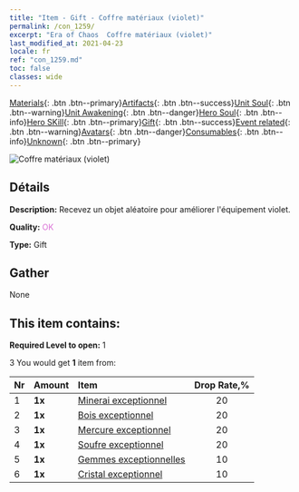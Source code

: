 ```yaml
---
title: "Item - Gift - Coffre matériaux (violet)"
permalink: /con_1259/
excerpt: "Era of Chaos  Coffre matériaux (violet)"
last_modified_at: 2021-04-23
locale: fr
ref: "con_1259.md"
toc: false
classes: wide
---
```

 [Materials](/ItemsFR/){: .btn .btn--primary}[Artifacts](/ItemsFR/Artifacts/){: .btn .btn--success}[Unit Soul](/ItemsFR/UnitSoul/){: .btn .btn--warning}[Unit Awakening](/ItemsFR/UnitAwakening/){: .btn .btn--danger}[Hero Soul](/ItemsFR/HeroSoul/){: .btn .btn--info}[Hero SKill](/ItemsFR/HeroSkill/){: .btn .btn--primary}[Gift](/ItemsFR/Gift/){: .btn .btn--success}[Event related](/ItemsFR/Events/){: .btn .btn--warning}[Avatars](/ItemsFR/Avatars/){: .btn .btn--danger}[Consumables](/ItemsFR/Consumables/){: .btn .btn--info}[Unknown](/ItemsFR/Unknown/){: .btn .btn--primary}

 ![Coffre matériaux (violet)](/images/t/i_304002.png)

## Détails
 **Description:** Recevez un objet aléatoire pour améliorer l'équipement violet.

 **Quality:** <span style="color: #DA70D6">OK</span>

 **Type:** Gift

## Gather

  None

## This item contains:

 **Required Level to open:** 1

 3 You would get **1** item  from:

  | Nr | Amount |     Item    | Drop Rate,% |
  |:---|:-------|:------------|:---------:|
  | 1 |  **1x** | [Minerai exceptionnel](/ItemsFR/mat_33/) | 20 | 
  | 2 |  **1x** | [Bois exceptionnel](/ItemsFR/mat_34/) | 20 | 
  | 3 |  **1x** | [Mercure exceptionnel](/ItemsFR/mat_35/) | 20 | 
  | 4 |  **1x** | [Soufre exceptionnel](/ItemsFR/mat_36/) | 20 | 
  | 5 |  **1x** | [Gemmes exceptionnelles](/ItemsFR/mat_37/) | 10 | 
  | 6 |  **1x** | [Cristal exceptionnel](/ItemsFR/mat_38/) | 10 | 
